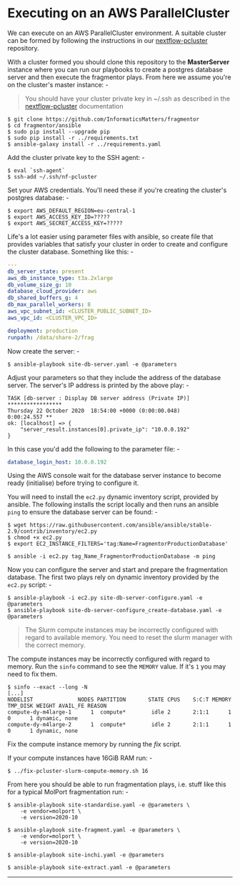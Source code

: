 # Executing on an AWS ParallelCluster

We can execute on an AWS ParallelCluster environment. A suitable cluster can be
formed by following the instructions in our [nextflow-pcluster] repository.

With a cluster formed you should clone this repository to the **MasterServer**
instance where you can run our playbooks to create a postgres database server
and then execute the fragmentor plays. From here we assume you're
on the cluster's master instance: -

>   You should have your cluster private key in ~/.ssh as described in the
    [nextflow-pcluster] documentation

    $ git clone https://github.com/InformaticsMatters/fragmentor
    $ cd fragmentor/ansible
    $ sudo pip install --upgrade pip
    $ sudo pip install -r ../requirements.txt
    $ ansible-galaxy install -r ../requirements.yaml

Add the cluster private key to the SSH agent: -

    $ eval `ssh-agent`
    $ ssh-add ~/.ssh/nf-pcluster
    
Set your AWS credentials. You'll need these if you're creating the cluster's
postgres database: -

    $ export AWS_DEFAULT_REGION=eu-central-1
    $ export AWS_ACCESS_KEY_ID=?????
    $ export AWS_SECRET_ACCESS_KEY=?????

Life's a lot easier using parameter files with ansible, so create file
that provides variables that satisfy your cluster in order to create
and configure the cluster database. Something like this: -

```yaml
---
db_server_state: present
aws_db_instance_type: t3a.2xlarge
db_volume_size_g: 10
database_cloud_provider: aws
db_shared_buffers_g: 4
db_max_parallel_workers: 8
aws_vpc_subnet_id: <CLUSTER_PUBLIC_SUBNET_ID>
aws_vpc_id: <CLUSTER_VPC_ID>

deployment: production
runpath: /data/share-2/frag
```

Now create the server: -

    $ ansible-playbook site-db-server.yaml -e @parameters 

Adjust your parameters so that they include the address of the database server.
The server's IP address is printed by the above play: -

    TASK [db-server : Display DB server address (Private IP)] *****************
    Thursday 22 October 2020  18:54:00 +0000 (0:00:00.048)       0:00:24.557 ** 
    ok: [localhost] => {
        "server_result.instances[0].private_ip": "10.0.0.192"
    }

In this case you'd add the following to the parameter file: -

```yaml
database_login_host: 10.0.0.192
```

Using the AWS console wait for the database server instance to become ready
(initialise) before trying to configure it.

You will need to install the `ec2.py` dynamic inventory
script, provided by ansible. The following installs the script locally
and then runs an ansible `ping` to ensure the database server can be found: -

    $ wget https://raw.githubusercontent.com/ansible/ansible/stable-2.9/contrib/inventory/ec2.py
    $ chmod +x ec2.py
    $ export EC2_INSTANCE_FILTERS='tag:Name=FragmentorProductionDatabase'

    $ ansible -i ec2.py tag_Name_FragmentorProductionDatabase -m ping

Now you can configure the server and start and prepare the
fragmentation database. The first two plays rely on dynamic inventory
provided by the `ec2.py` script: -

    $ ansible-playbook -i ec2.py site-db-server-configure.yaml -e @parameters
    $ ansible-playbook site-db-server-configure_create-database.yaml -e @parameters

>   The Slurm compute instances may be incorrectly configured with regard to
    available memory. You need to reset the slurm manager with the correct
    memory.

The compute instances may be incorrectly configured with regard to memory.
Run the `sinfo` command to see the `MEMORY` value. If it's `1` you may need
to fix them.

    $ sinfo --exact --long -N
    [...]
    NODELIST              NODES PARTITION       STATE CPUS    S:C:T MEMORY TMP_DISK WEIGHT AVAIL_FE REASON               
    compute-dy-m4large-1      1  compute*        idle 2       2:1:1      1        0      1 dynamic, none                 
    compute-dy-m4large-2      1  compute*        idle 2       2:1:1      1        0      1 dynamic, none    

Fix the compute instance memory by running the _fix_ script.

If your compute instances have 16GiB RAM run: -

    $ ../fix-pcluster-slurm-compute-memory.sh 16

From here you should be able to run fragmentation plays, i.e. stuff like this
for a typical MolPort fragmentation run: -

    $ ansible-playbook site-standardise.yaml -e @parameters \
        -e vendor=molport \
        -e version=2020-10 

    $ ansible-playbook site-fragment.yaml -e @parameters \
        -e vendor=molport \
        -e version=2020-10

    $ ansible-playbook site-inchi.yaml -e @parameters

    $ ansible-playbook site-extract.yaml -e @parameters

---

[nextflow-pcluster]: https://github.com/InformaticsMatters/nextflow-pcluster
